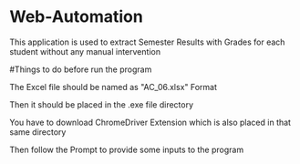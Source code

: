# Web-Automation
This application is used to extract Semester Results with Grades for each student without any manual intervention

#Things to do before run the program

The Excel file should be named as "AC_06.xlsx" Format

Then it should be placed in the .exe file directory

You have to download ChromeDriver Extension which is also placed in that same directory

Then follow the Prompt to provide some inputs to the program
